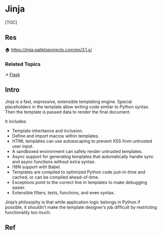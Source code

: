 # Jinja

[TOC]



## Res
🏠 https://jinja.palletsprojects.com/en/3.1.x/

### Related Topics
↗ [Flask](../../../../../../../../🔑%20CS%20Core/👩‍💻%20Computer%20Languages%20&%20Programming%20Methodology/🛠️%20Programming%20Tools%20Chain/🚠%20Application%20Runtimes%20&%20SDKs/Python%20Runtime%20Environments/📌%20Python%20Third-party%20Libs/SE%20&%20Web/Python%20Web%20Backend%20Dev%20Framework/Flask/Flask.md)



## Intro
Jinja is a fast, expressive, extensible templating engine. Special placeholders in the template allow writing code similar to Python syntax. Then the template is passed data to render the final document.

It includes:
- Template inheritance and inclusion.
- Define and import macros within templates.
- HTML templates can use autoescaping to prevent XSS from untrusted user input.
- A sandboxed environment can safely render untrusted templates.
- Async support for generating templates that automatically handle sync and async functions without extra syntax.
- I18N support with Babel.
- Templates are compiled to optimized Python code just-in-time and cached, or can be compiled ahead-of-time.
- Exceptions point to the correct line in templates to make debugging easier.
- Extensible filters, tests, functions, and even syntax.

Jinja’s philosophy is that while application logic belongs in Python if possible, it shouldn’t make the template designer’s job difficult by restricting functionality too much.



## Ref
